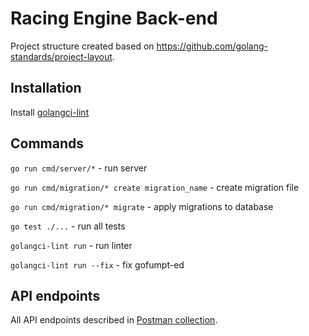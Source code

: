 # Racing Engine Back-end

Project structure created based on https://github.com/golang-standards/project-layout.

## Installation

Install [golangci-lint](https://golangci-lint.run/usage/install/)

## Commands

`go run cmd/server/*` - run server

`go run cmd/migration/* create migration_name` - create migration file

`go run cmd/migration/* migrate` - apply migrations to database

`go test ./...` - run all tests

`golangci-lint run` - run linter

`golangci-lint run --fix` - fix gofumpt-ed

## API endpoints

All API endpoints described in [Postman collection](RacingEngine.postman_collection.json).
